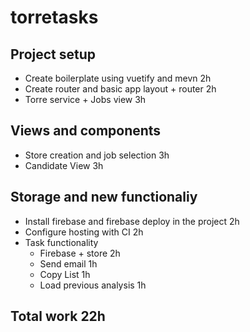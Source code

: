 # torretasks

## Project setup
* Create boilerplate using vuetify and mevn 2h
* Create router and basic app layout + router 2h
* Torre service + Jobs view 3h

## Views and components
* Store creation and job selection 3h
* Candidate View 3h


## Storage and new functionaliy
* Install firebase and firebase deploy in the project 2h 
* Configure hosting with CI 2h
* Task functionality
    * Firebase + store 2h
    *	Send email 1h
    *	Copy List 1h
    *	Load previous analysis 1h

## Total work 22h
